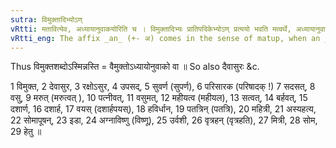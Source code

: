 ```yaml
---
sutra: विमुक्तादिभ्योऽण्
vRtti: मतावित्येव, अध्यायानुवाकयोरिति च । विमुक्तादिभ्यः प्रातिपदिकेभ्योऽण् प्रत्ययो भवति मत्वर्थे, अध्यायानुवाकयोरभिधेययोः ॥
vRtti_eng: The affix _an_ (+- अ) comes in the sense of matup, when an _Adhyaya_ or an _Anuvaka_ is to be expressed, after the words _vimukta_ &c.
---
```

Thus विमुक्तशब्दोऽस्मिन्नस्ति = वैमुक्तोऽध्यायोनुवाको वा ॥ So also दैवासुरः &c.

1 विमुक्त, 2 देवासुर, 3 रक्षोऽसुर, 4 उपसद्, 5 सुवर्ण (सुपर्ण), 6 परिसारक (परिषादक् !) 7 सदसत्, 8 वसु, 9 मरुत् (मरुत्वत् ), 10 पत्नीवत्, 11 वसुमत्, 12 महीयत्व (महीयल), 13 सत्वत्, 14 बर्हवत्, 15 दशार्ण, 16 दशार्ह, 17 वयस् (दशार्हपयस्), 18 हविर्धान, 19 पतत्रिन् (पतत्रि), 20 महित्री, 21 अस्यहत्य, 22 सोमापूषन्, 23 इडा, 24 अग्नाविष्णु (विष्णू), 25 उर्वशी, 26 वृत्रहन् (वृत्रहति), 27 मित्री, 28 सोम, 29 हेतु ॥
